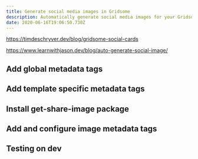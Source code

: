 ```yaml
---
title: Generate social media images in Gridsome
description: Automatically generate social media images for your Gridsome blog
date: 2020-06-16T19:06:50.730Z
---
```

https://timdeschryver.dev/blog/gridsome-social-cards

https://www.learnwithjason.dev/blog/auto-generate-social-image/

## Add global metadata tags

## Add template specific metadata tags

## Install get-share-image package

## Add and configure image metadata tags

## Testing on dev

